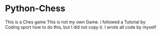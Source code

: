 # Python-Chess
This is a Ches game
This is not my own Game. i followed a Tutorial by Coding sport how to do this, but I did not copy it. I wrote all code by myself
